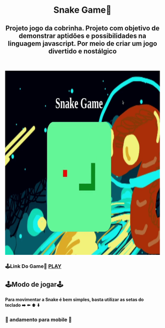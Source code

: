 <div align="center">

  <h1>Snake Game🐍</h1>
  <h2>Projeto jogo da cobrinha. Projeto com objetivo de demonstrar aptidões e possibilidades na linguagem javascript. Por meio de criar um jogo divertido e nostálgico</h2>
  
  <img src="https://img.shields.io/github/languages/top/FullBarbosa/jogo-da-cobrinha" alt="">

  <img src="https://img.shields.io/github/languages/count/FullBarbosa/jogo-da-cobrinha" alt="">
</div>
<br>
<div align="center">

  <img src="./src/img/projetosnake.gif" alt="gif de demonstração do projeto" width="600" height="600">
</div>
  
  <h3>🕹Link Do Game🐍
  <a href="https://jogo-da-cobrinha-sable.vercel.app/">PLAY</a>
  </h3>

## 🕹Modo de jogar🕹
#### Para movimentar a Snake é bem simples, basta utilizar as setas do teclado ➡️ ⬅️ ⬆️ ⬇️


### 🚧 andamento para mobile 🚧



